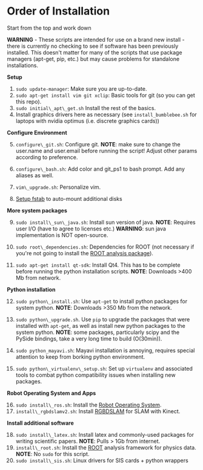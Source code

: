# Order of Installation

Start from the top and work down

**WARNING** - These scripts are intended for use on a brand new install - there
is currently no checking to see if software has been previously installed. This
doesn't matter for many of the scripts that use package managers (apt-get, pip,
etc.) but may cause problems for standalone installations.

  **Setup**

1. `sudo update-manager`: Make sure you are up-to-date.
2. `sudo apt-get install vim git xclip`: Basic tools for git
   (so you can get this repo).
3. `sudo initial\_apt\_get.sh` Install the rest of the basics.
4. Install graphics drivers here as necessary (see `install_bumblebee.sh` for 
   laptops with nvidia optimus (i.e. discrete graphics cards))

  **Configure Environment**

5. `configure\_git.sh`: Configure git. **NOTE**: make sure to change the
   user.name and user.email before running the script! Adjust other params
   according to preference.
   
6. `configure\_bash.sh`: Add color and git\_ps1 to bash prompt. Add any aliases
   as well.
7. `vim\_upgrade.sh`: Personalize vim.
8. [Setup fstab](https://gist.github.com/rossbar/c7bb5c6e0f18631b30fe) to
   auto-mount additional disks

  **More system packages**

9. `sudo install\_sun\_java.sh`: Install sun version of java. **NOTE**: 
   Requires user I/O (have to agree to licenses etc.) **WARNING**: sun java
   implementation is NOT open-source.
   
10. `sudo root\_dependencies.sh`: Dependencies for ROOT (not necessary if
   you're not going to install the 
   [ROOT analysis package](https://root.cern.ch/)).
   
11. `sudo apt-get install qt-sdk`: Install Qt4. This has to be complete before
   running the python installation scripts. **NOTE**: Downloads >400 Mb from
   network.
   

  **Python installation**

12. `sudo python\_install.sh`: Use `apt-get` to install python packages for
   system python. **NOTE**: Downloads >350 Mb from the network.
13. `sudo python\_upgrade.sh`. Use `pip` to upgrade the packages that were
   installed with `apt-get`, as well as install new python packages to the
   system python. **NOTE**: some packages, particularly scipy and the PySide
   bindings, take a very long time to build (O(30min)).
   
14. `sudo python_mayavi.sh`: Mayavi installation is annoying, requires special
   attention to keep from borking python environment.
   
15. `sudo python\_virtualenv\_setup.sh`: Set up `virtualenv` and associated
   tools to combat python compatibility issues when installing new packages.
   

  **Robot Operating System and Apps**

16. `sudo install\_ros.sh`: Install the 
   [Robot Operating System](http://www.ros.org/).
17. `install\_rgbdslamv2.sh`: Install 
   [RGBDSLAM](http://felixendres.github.io/rgbdslam_v2/) for SLAM with Kinect.

  **Install additional software**

18. `sudo install\_latex.sh`: Install latex and commonly-used packages for
   writing scientific papers. **NOTE**: Pulls > 1Gb from internet.
19. `install\_root.sh`: Install the [ROOT](https://root.cern.ch/) analysis
   framework for physics data. **NOTE**: No `sudo` for this script.
20. `sudo install\_sis.sh`: Linux drivers for SIS cards + python wrappers
